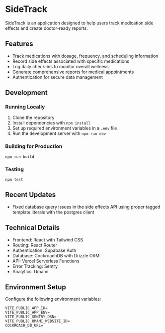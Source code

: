 # SideTrack

SideTrack is an application designed to help users track medication side effects and create doctor-ready reports.

## Features

- Track medications with dosage, frequency, and scheduling information
- Record side effects associated with specific medications
- Log daily check-ins to monitor overall wellness
- Generate comprehensive reports for medical appointments
- Authentication for secure data management

## Development

### Running Locally

1. Clone the repository
2. Install dependencies with `npm install`
3. Set up required environment variables in a `.env` file
4. Run the development server with `npm run dev`

### Building for Production

```
npm run build
```

### Testing

```
npm test
```

## Recent Updates

- Fixed database query issues in the side effects API using proper tagged template literals with the postgres client

## Technical Details

- Frontend: React with Tailwind CSS
- Routing: React Router
- Authentication: Supabase Auth
- Database: CockroachDB with Drizzle ORM
- API: Vercel Serverless Functions
- Error Tracking: Sentry
- Analytics: Umami

## Environment Setup

Configure the following environment variables:

```
VITE_PUBLIC_APP_ID=
VITE_PUBLIC_APP_ENV=
VITE_PUBLIC_SENTRY_DSN=
VITE_PUBLIC_UMAMI_WEBSITE_ID=
COCKROACH_DB_URL=
```
